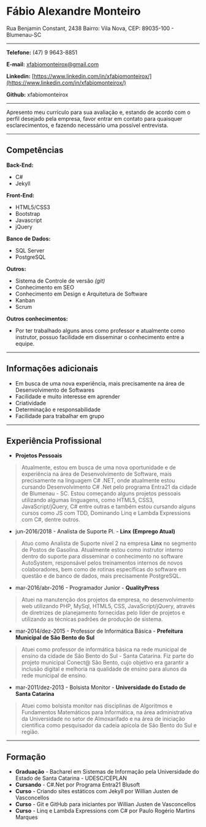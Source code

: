 # Fábio Alexandre Monteiro

Rua Benjamin Constant, 2438
Bairro: Vila Nova, CEP: 89035-100 - Blumenau-SC

---
**Telefone:** (47) 9 9643-8851

**E-mail:** xfabiomonteirox@gmail.com

**Linkedin:** [https://www.linkedin.com/in/xfabiomonteirox/](https://www.linkedin.com/in/xfabiomonteirox/)

**Github:** xfabiomonteirox

---

Apresento meu currículo para sua avaliação e, estando de acordo com o perfil desejado pela empresa, favor entrar em contato para quaisquer esclarecimentos, e fazendo necessário uma possível entrevista.

---
## Competências


**Back-End:**
* C#
* Jekyll


**Front-End:**
* HTML5/CSS3
* Bootstrap
* Javascript
* jQuery


**Banco de Dados:**
* SQL Server
* PostgreSQL



**Outros:**
* Sistema de Controle de versão *(git)*
* Conhecimento em SEO
* Conhecimento em Design e Arquitetura de Software
* Kanban
* Scrum


**Outros conhecimentos:**
* Por ter trabalhado alguns anos como professor e atualmente como instrutor, possuo facilidade em disseminar o conhecimento entre a equipe.

---

## Informações adicionais

* Em busca de uma nova experiência, mais precisamente na área de Desenvolvimento de Softwares
* Facilidade e muito interesse em aprender
* Criatividade
* Determinação e responsabilidade
* Facilidade para trabalhar em grupo

---

## Experiência Profissional

* **Projetos Pessoais**
> Atualmente, estou em busca de uma nova oportunidade e de experiência na área de Desenvolvimento de Software, mais precisamente na linguagem C# .NET, onde atualmente estou cursando Desenvolvimento C# .Net pelo programa Entra21 da cidade de Blumenau - SC. Estou começando alguns projetos pessoais utilizando algumas linguagens, como HTML5, CSS3, JavaScript/jQuery, C# entre outras e também estou cursando alguns cursos como JS com TDD, Dominando Linq e Lambda Expressions com C#, dentre outros.

* jun-2016/2018 - Analista de Suporte Pl. - **Linx**  **(Emprego Atual)**
> Atuo como Analista de Suporte nível 2 na empresa **Linx** no segmento de Postos de Gasolina. Atualmente estou como instrutor interno dentro do suporte para disseminar o conhecimento no software AutoSystem, responsável pelos treinamentos internos de novos colaboradores, bem como de rotinas específicas do software em questão e de banco de dados, mais precisamente PostgreSQL.

* mar-2016/abr-2016 - Programador Junior - **QualityPress**
> Atuei na manutenção dos projetos da empresa, no desenvolvimento web utilizando PHP, MySql, HTML5, CSS, JavaScript/jQuery, através de diretrizes de planejamento fornecidas pelo líder de projetos e utilizando as técnicas padrões de produção de sistema.

* mar-2014/dez-2015 - Professor de Informática Básica - **Prefeitura Municipal de São Bento do Sul**
> Atuei como professor de informática básica na rede municipal de ensino da cidade de São Bento do Sul - Santa Catarina. Fiz parte do projeto municipal Conect@ São Bento, cujo objetivo era garantir a inclusão digital e melhoria na qualidade de ensino para alunos da rede municipal de ensino.

* mar-2011/dez-2013 - Bolsista Monitor - **Universidade do Estado de Santa Catarina**
> Atuei como bolsista monitor nas disciplinas de Algoritmos e Fundamentos Matemáticos para Informática, na área administrativa da Universidade no setor de Almoxarifado e na área de iniciação científica como pesquisador da cadeia apícola de São Bento do Sul e região.

---

## Formação

* **Graduação** - Bacharel em Sistemas de Informação pela Universidade do Estado de Santa Catarina - UDESC/CEPLAN
* **Cursando** - C#.Net por Programa Entra21 Blusoft
* **Curso** - Criando sites estáticos com Jekyll por Willian Justen de Vasconcellos
* **Curso** - Git e GitHub para iniciantes por Willian Justen de Vasconcellos 
* **Curso** - Linq e Lambda Expressions com C# por Paulo Rogério Martins Marques
